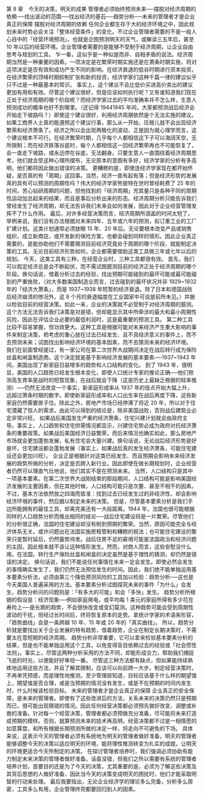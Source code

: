 第 8 章　今天的决策，明天的成果 
管理者必须始终预测未来──摆脱对经济周期的依赖──找出波动的范围──找出经济的基石──趋势分析──未来的管理者才是企业真正的保障 
摆脱对经济周期的依赖 
任何企业都生存于大的经济环境之中，因此规划未来时势必会关注「整体经营条件」的变化。不过企业管理者需要的不是一般人心目中的「经营环境预测」，也就是企图预测明天的天气，或解读三五年后，甚至 10 年以后的经营环境。企业管理者需要的是能够不受制于经济周期，让企业自由思考与规划的工具。
乍一看，这似乎是一种似是而非、自相矛盾的说法。经济周期当然是一种重要的因素。一项决定是在繁荣时期实施还是在萧条时期实施，将对这项决定是否有效和成功产生不同的影响。在经济衰退的低谷时期进行资本投资，在经济繁荣的顶峰时期抑制扩张和新的投资，经济学家们这种千篇一律的建议似乎只不过是一种最基本的常识。
事实上，这个建议不会比低价买进高价卖出的建议更加有用和有效。尽管这个建议很好，但是应该如何执行呢？又有谁知道我们现在正处于经济周期的哪个阶段呢？而经济学家过去的平均准确率并不怎么样，生意人预测成功的概率也好不到哪里。（还记得 19441945 年间，大家都预测战后经济会开始走下坡路吗？）即使这个建议很好，利用经济周期依然是个无法实施的建议。
如果工商界人士真的能遵照这个建议行事，那么从一开始，压根儿就不会出现经济繁荣和经济萧条了。经济之所以会出现两极化的波动，正是因为就心理学而言，这个建议根本不可行。在经济繁荣时期，几乎每个人都相信这下子可以海阔天空，无所限制；而在经济跌落谷底时，每个人都相信这一回经济繁荣再也不可能恢复了，会一直走下坡路，或永远停在谷底，无法翻身。只要生意人一直围绕着经济周期思考，他们就会受这种心理所摆布，无论原本的意图有多好，经济学家的分析有多高明，他们都将因此做出错误的决策。
更糟糕的是，即使连经济学家现在都开始怀疑，是否真的有「周期」这回事。当然，经济一直有起有落；但是经济形势的发展真的具有可以预测的周期性吗？伟大的经济学家熊彼特在世时曾经耗费了 25 年的时间，苦心钻研周期的问题，但他找到的「经济周期」充其量只是各种不同的周期性运动加总起来的结果，而且是事后分析出来的形态。经济周期分析只能告诉我们曾经发生了经济周期，却无法告诉我们未来会如何发展，因此对于企业经营管理发挥不了什么作用。
最后，对许多经营决策而言，经济周期所涵盖的时间太短了。举例来说，我们没有办法根据对未来四年、五年或六年的预测，拟订重工业的工厂扩建计划。这类计划通常必须放眼 15 年、20 年后。无论要根本改变产品或销售组织，成立新商店，或开发新的保险方案，也都会碰到同样的情形。因此企业真正需要的，是能协助他们不需要猜测目前经济究竟处于周期的哪个阶段，就能制定决策的工具。无论目前经济形势如何，企业都需要借助这类工具做三年或七年以后的规划。
今天，这类工具有三种，在经营企业时，三种工具都很有效。
首先，我们可以假定经济总是会不断起伏，而不需试图臆测目前的经济正处于经济周期的哪个阶段。换句话说，借着分析过去的经验，找出预期可能碰到的最坏可能或最可能碰到的严重挫败，（对大多数美国制造业而言，过去碰到的最坏状况并非 1929~1932 年的「经济大萧条」，而是 1937~1938 年短暂的经济衰退。除了日本和德国战败后经济崩溃的惨况外，这 8 个月的衰退幅度在工业国家中可说是前所未见。）并据以检验目前的经营决策。如此一来，企业的决策就不必受制于对经济周期的臆测。
这个方法无法告诉我们决策是对是错，但却能显示其中所牵涉的最大和最小周期性风险，因此在评估企业必要的最低利润时，这是最重要的预测工具。
第二种工具比较不容易掌握，但功效更大。这种工具是根据可能对未来经济产生重大影响的事件来制定决策，把考虑的重心放在过去已经发生、且不具经济意义的事件上，而不去预测未来；试图找出影响经济环境的基本因素，而不去猜测未来的经济环境。
我们在前面曾经提过，有一家公司在第二次世界大战期间决定在战后转行成为保险丝盒和闸盒制造商。这个决定就是基于影响经济发展的基本要素──1937~1943 年间，美国出现了新家庭日益增多的趋势和人口结构的变化。
到了 1943 年，很明显，美国的人口趋势已经发生根本变化，即使人口统计专家的推论正确──他们预测高生育率是战时的短暂现象，在战后就会下降（这是历史上最缺乏根据的轻率推测）──仍然无法改变一个事实，新家庭形成率从 1937 年的低点开始大幅上升，远超过萧条时期的数字。即使新家庭形成率和人口出生率在战后再度下降，这些新家庭仍然需要房子住。除此之外，房地产市场已经停滞了将近 20 年，所以对于住宅潜藏了惊人的需求。由此可以得到的结论是，除非美国战败，否则战后建筑业必定非常兴旺。
如果战后美国发生严重的经济萧条，住宅兴建计划就会由政府主导。事实上，人口趋势和住宅供需情况都显示，兴建住宅势必成为政府对抗经济萧条的重要政策。如果战后美国经济日益繁荣，而后来情况也确实如此，那么房地产市场就会更加蓬勃发展，私有住宅会大量兴建。换句话说，无论战后经济形势是好是坏，住宅建设都会蓬勃发展（事实上，如果战后真的发生经济萧条，可能住宅建设还会更加兴旺）。
企业正是根据针对这类已经发生、而且预期会影响未来经济发展的趋势所做的分析，决定是否跨入新行业。因此即使在做长期规划时，企业经营者仍然可以理直气壮地说，他们其实不是在预测未来。
当然，人口结构只是其中一项基本要素。在第二次世界大战刚结束的那段期间，人口结构可能是影响美国经济发展的主要因素，但在其他时候，人口结构可能只是次要、甚至不相干的因素。
不过，基本方法依然放之四海而皆准：找到过去已经发生过的非经济性、却会影响经济环境的事件，然后据以制定未来的决策。
但是，尽管基本要素分析是我们手边所能拥有的最佳工具，却离完美还有一大段距离。1944 年，法国也很可能根据同样的人口趋势分析而推出相同的结论──战后住宅建设将是一片繁荣。尽管他们的分析很正确，法国的住宅建设却没有盼到预期的繁荣。当然，原因可能完全与经济体系无关。或许问题出在法国实施房租管制和糟糕的税法；也可能住宅建设的繁荣只是暂时延后，仍然蓄势待发。战后住房不足的窘境可能是法国政治和经济问题的主因，因此根本就不该让这种情形发生。然而，对商人而言，这些安慰没什么用。在法国，转行生产保险丝盒和闸盒的决定虽然是基于理性的猜测，却仍然是错误的决定。
换句话说，我们不能说任何事情在未来一定会发生。即使必然会发生的事情确实发生了，我们仍然无法预估发生的时间。因此，我们绝不能单独运用基本要素分析法，必须由第三个降低预测风险的工具加以检验：趋势分析──这也是今天美国人普遍采用的方法。基本要素分析试图探究未来的事件「为什么」会发生，趋势分析问的问题则是：「有多大的可能」和会「多快」发生。
趋势分析所根据的假设是：经济现象──例如家庭用电，或平均每 1 美元的家庭所得有多少花在寿险上──是长期的趋势，不会很快改变或变幻莫测。这种趋势可能会受到周期性波动的干扰，但经过长时间后，终将恢复原本的走势。拿统计学家的术语来形容，「趋势曲线」会是一条跨越 10 年、15 年或 20 年的「真实曲线」。
所以，趋势分析就是要找出关于企业发展的特有趋势，借着趋势，企业在制定长期决策时，不需要太在意短期的经济周期。
趋势分析非常重要，它可以拿来检验基本要素分析的结果，但是也不能单独运用这个工具，以免变得盲目依赖过去的经验或「社会惯性法则」。事实上，尽管这两种分析采用的方法不同，却能形成合力，帮助我们捕捉飞逝的时光，以便能好好审视一番。
尽管这三种方法都有缺点，但如果能持续熟练地运用这些方法，并且了解其限制，应该可以向前跨一大步。制定经营决策时，不再单凭预感，而是理性地推测。至少管理层知道，目标应该基于什么样的期望值上，期望值是否合理，或是当预期的情况没有发生，或是不在预期的时间内发生时，什么时候该检验目标。
未来的管理者才是企业真正的保障 
企业真正的安全保障，是未来的管理者。即使有了这些改进后的方法，关系未来的决策仍然只是预期而已，很可能出现猜错的情况。因此任何经营决策都必须预先做好改变、调整或补救的准备。针对每一个经营决策，管理者都必须预做充分准备，尽可能将未来打造成预期的模样。否则，就算预测未来的技术再高明，经营决策都不过是一相情愿的如意算盘，和所有根据长期预测所做的决定一样，将走向不可避免的下场。
具体来说，这表示今天的管理者必须有系统地为明天的管理者做好准备。明天的管理者能够调整今天的决策以适应明天的环境，能将理性推测转变为扎实的成就，让明天的环境更适合今天所制定的决策。
在探讨管理者培养时，我们强调必须协助有能力制定未来决策的管理者做好准备。话虽没错，但我们之所以需要有系统的管理者培养计划，首要目的还是为了今天的决策，尤其重要的是，必须为了解这些决策及其背后思想的人做好准备，因此当今天的决策变成明天的困扰时，他们才能采取明智的行动来处理。
最后我要指出，无论企业经济学的理论多么完备，分析多么周密，工具多么有用，企业管理终究都要回归到人的因素。